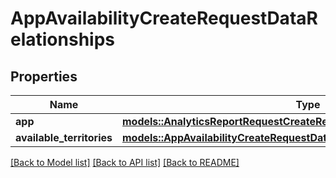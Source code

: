 # AppAvailabilityCreateRequestDataRelationships

## Properties

Name | Type | Description | Notes
------------ | ------------- | ------------- | -------------
**app** | [**models::AnalyticsReportRequestCreateRequestDataRelationshipsApp**](AnalyticsReportRequestCreateRequest_data_relationships_app.md) |  | 
**available_territories** | [**models::AppAvailabilityCreateRequestDataRelationshipsAvailableTerritories**](AppAvailabilityCreateRequest_data_relationships_availableTerritories.md) |  | 

[[Back to Model list]](../README.md#documentation-for-models) [[Back to API list]](../README.md#documentation-for-api-endpoints) [[Back to README]](../README.md)


